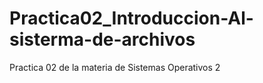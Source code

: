 # Practica02_Introduccion-Al-sisterma-de-archivos
Practica 02 de la materia de Sistemas Operativos 2
